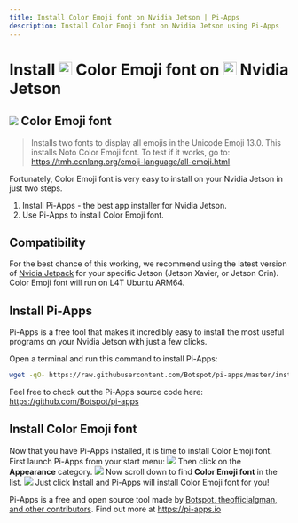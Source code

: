 ```yaml
---
title: Install Color Emoji font on Nvidia Jetson | Pi-Apps
description: Install Color Emoji font on Nvidia Jetson using Pi-Apps
---
```

<div class="simple-install-content content">

# Install <img src="/img/app-icons/Color Emoji font/icon-64.png" height=24> Color Emoji font on <img src=/img/other-icons/nvidia-icon.svg height=24> Nvidia Jetson

## <img src="/img/app-icons/Color Emoji font/icon-64.png"> Color Emoji font
> Installs two fonts to display all emojis in the Unicode Emoji 13.0.
> This installs Noto Color Emoji font.
> To test if it works, go to: https://tmh.conlang.org/emoji-language/all-emoji.html

Fortunately, Color Emoji font is very easy to install on your Nvidia Jetson in just two steps.
1. Install Pi-Apps - the best app installer for Nvidia Jetson.
2. Use Pi-Apps to install Color Emoji font.
</div>
<div class="simple-install-content content">

## Compatibility
For the best chance of this working, we recommend using the latest version of [Nvidia Jetpack](https://developer.nvidia.com/embedded/jetpack-archive) for your specific Jetson (Jetson Xavier, or Jetson Orin).
Color Emoji font will run on L4T Ubuntu ARM64.
</div>
<div class="simple-install-content content">

## Install Pi-Apps

Pi-Apps is a free tool that makes it incredibly easy to install the most useful programs on your Nvidia Jetson with just a few clicks.

Open a terminal and run this command to install Pi-Apps:
```bash
wget -qO- https://raw.githubusercontent.com/Botspot/pi-apps/master/install | bash
```
Feel free to check out the Pi-Apps source code here: https://github.com/Botspot/pi-apps
</div>
<div class="simple-install-content content">

## Install Color Emoji font

Now that you have Pi-Apps installed, it is time to install Color Emoji font.
First launch Pi-Apps from your start menu:
<img src="/img/start-menu.png">
Then click on the <b>Appearance</b> category.
<img src="/img/category-selections/Appearance.png">
Now scroll down to find <b>Color Emoji font</b> in the list.
<img src="/img/app-icons/Color Emoji font/app-selection.png">
Just click Install and Pi-Apps will install Color Emoji font for you!
</div>
<div class="simple-install-content content">

Pi-Apps is a free and open source tool made by [Botspot, theofficialgman, and other contributors](/about/#contributors). Find out more at https://pi-apps.io
</div>
